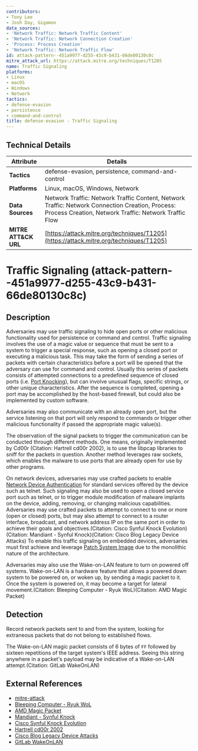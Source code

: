 ```yaml
---
contributors:
- Tony Lee
- Josh Day, Gigamon
data_sources:
- 'Network Traffic: Network Traffic Content'
- 'Network Traffic: Network Connection Creation'
- 'Process: Process Creation'
- 'Network Traffic: Network Traffic Flow'
id: attack-pattern--451a9977-d255-43c9-b431-66de80130c8c
mitre_attack_url: https://attack.mitre.org/techniques/T1205
name: Traffic Signaling
platforms:
- Linux
- macOS
- Windows
- Network
tactics:
- defense-evasion
- persistence
- command-and-control
title: defense-evasion - Traffic Signaling
---
```


## Technical Details

| Attribute | Details |
|-----------|----------|
| **Tactics** | defense-evasion, persistence, command-and-control |
| **Platforms** | Linux, macOS, Windows, Network |
| **Data Sources** | Network Traffic: Network Traffic Content, Network Traffic: Network Connection Creation, Process: Process Creation, Network Traffic: Network Traffic Flow |
| **MITRE ATT&CK URL** | [https://attack.mitre.org/techniques/T1205](https://attack.mitre.org/techniques/T1205) |

# Traffic Signaling (attack-pattern--451a9977-d255-43c9-b431-66de80130c8c)

## Description
Adversaries may use traffic signaling to hide open ports or other malicious functionality used for persistence or command and control. Traffic signaling involves the use of a magic value or sequence that must be sent to a system to trigger a special response, such as opening a closed port or executing a malicious task. This may take the form of sending a series of packets with certain characteristics before a port will be opened that the adversary can use for command and control. Usually this series of packets consists of attempted connections to a predefined sequence of closed ports (i.e. [Port Knocking](https://attack.mitre.org/techniques/T1205/001)), but can involve unusual flags, specific strings, or other unique characteristics. After the sequence is completed, opening a port may be accomplished by the host-based firewall, but could also be implemented by custom software.

Adversaries may also communicate with an already open port, but the service listening on that port will only respond to commands or trigger other malicious functionality if passed the appropriate magic value(s).

The observation of the signal packets to trigger the communication can be conducted through different methods. One means, originally implemented by Cd00r (Citation: Hartrell cd00r 2002), is to use the libpcap libraries to sniff for the packets in question. Another method leverages raw sockets, which enables the malware to use ports that are already open for use by other programs.

On network devices, adversaries may use crafted packets to enable [Network Device Authentication](https://attack.mitre.org/techniques/T1556/004) for standard services offered by the device such as telnet.  Such signaling may also be used to open a closed service port such as telnet, or to trigger module modification of malware implants on the device, adding, removing, or changing malicious capabilities.  Adversaries may use crafted packets to attempt to connect to one or more (open or closed) ports, but may also attempt to connect to a router interface, broadcast, and network address IP on the same port in order to achieve their goals and objectives.(Citation: Cisco Synful Knock Evolution)(Citation: Mandiant - Synful Knock)(Citation: Cisco Blog Legacy Device Attacks)  To enable this traffic signaling on embedded devices, adversaries must first achieve and leverage [Patch System Image](https://attack.mitre.org/techniques/T1601/001) due to the monolithic nature of the architecture.

Adversaries may also use the Wake-on-LAN feature to turn on powered off systems. Wake-on-LAN is a hardware feature that allows a powered down system to be powered on, or woken up, by sending a magic packet to it. Once the system is powered on, it may become a target for lateral movement.(Citation: Bleeping Computer - Ryuk WoL)(Citation: AMD Magic Packet)

## Detection
Record network packets sent to and from the system, looking for extraneous packets that do not belong to established flows.

The Wake-on-LAN magic packet consists of 6 bytes of <code>FF</code> followed by sixteen repetitions of the target system's IEEE address. Seeing this string anywhere in a packet's payload may be indicative of a Wake-on-LAN attempt.(Citation: GitLab WakeOnLAN)

## External References
- [mitre-attack](https://attack.mitre.org/techniques/T1205)
- [Bleeping Computer - Ryuk WoL](https://www.bleepingcomputer.com/news/security/ryuk-ransomware-uses-wake-on-lan-to-encrypt-offline-devices/)
- [AMD Magic Packet](https://www.amd.com/system/files/TechDocs/20213.pdf)
- [Mandiant - Synful Knock](https://www.mandiant.com/resources/synful-knock-acis)
- [Cisco Synful Knock Evolution](https://blogs.cisco.com/security/evolution-of-attacks-on-cisco-ios-devices)
- [Hartrell cd00r 2002](https://www.giac.org/paper/gcih/342/handle-cd00r-invisible-backdoor/103631)
- [Cisco Blog Legacy Device Attacks](https://community.cisco.com/t5/security-blogs/attackers-continue-to-target-legacy-devices/ba-p/4169954)
- [GitLab WakeOnLAN](https://gitlab.com/wireshark/wireshark/-/wikis/WakeOnLAN)
